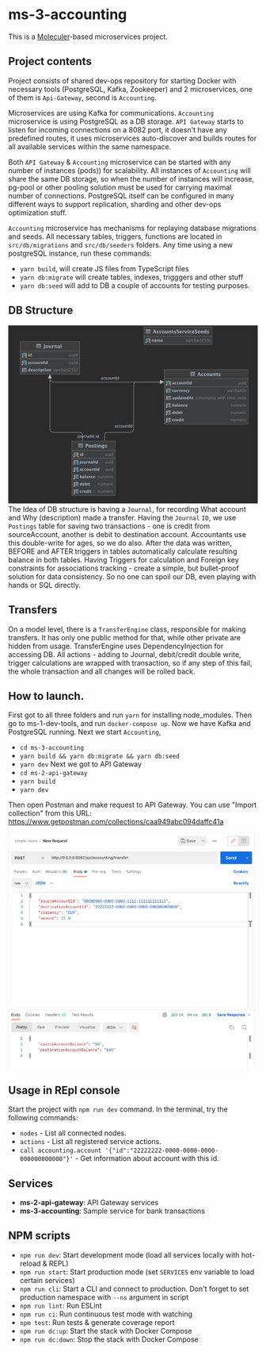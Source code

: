
# ms-3-accounting
This is a [Moleculer](https://moleculer.services/)-based microservices project. 


## Project contents
Project consists of shared dev-ops repository for starting Docker with necessary tools (PostgreSQL, Kafka, Zookeeper)
and 2 microservices, one of them is `Api-Gateway`, second is `Accounting`. 

Microservices are using Kafka for communications. 
`Accounting` microservice is using PostgreSQL as a DB storage.
`API Gateway` starts to listen for incoming connections on a 8082 port, it doesn't 
have any predefined routes, it uses microservices auto-discover and builds routes for all available services within the same namespace.

Both `API Gateway` & `Accounting` microservice can be started with any number of instances (pods)) for scalability.
All instances of `Accounting` will share the same DB storage, so when the number of instances will increase,
pg-pool or other pooling solution must be used for carrying maximal number of connections.
PostgreSQL itself can be configured in many different ways to support replication, sharding and other dev-ops optimization stuff.

`Accounting` microservice has mechanisms for replaying database migrations and seeds. All necessary tables, triggers, functions are located in `src/db/migrations` and `src/db/seeders` folders.
Any time using a new postgreSQL instance, run these commands:
- `yarn build`, will create JS files from TypeScript files
- `yarn db:migrate` will create tables, indexes, trigggers and other stuff
- `yarn db:seed` will add to DB a couple of accounts for testing purposes.

## DB Structure
![DB Structure](db.jpg)
The Idea of DB structure is having a `Journal`, for recording What account and Why (description) made a transfer. Having the `Journal` `ID`,
we use `Postings` table for saving two transactions - one is credit from sourceAccount, another is debit to destination account.
Accountants use this double-write for ages, so we do also.
After the data was written, BEFORE and AFTER triggers in tables automatically calculate resulting balance in both tables.
Having Triggers for calculation and Foreign key constraints for associations tracking - create a simple, but bullet-proof solution for data consistency. 
So no one can spoil our DB, even playing with hands or SQL directly.

## Transfers
On a model level, there is a `TransferEngine` class, responsible for making transfers. It has only one public method for that, while other private are hidden from usage.
TransferEngine uses DependencyInjection for accessing DB.
All actions - adding to Journal, debit/credit double write, trigger calculations are wrapped with transaction, so if any step of this fail, the whole transaction and all changes will be rolled back.

## How to launch.
First got to all three folders and run `yarn` for installing node_modules.
Then go to ms-1-dev-tools, and run `docker-compose up`.
Now we have Kafka and PostgreSQL running.
Next we start `Accounting`, 
 - `cd ms-3-accounting`
 - `yarn build && yarn db:migrate && yarn db:seed`
 - `yarn dev`
Next we got to API Gateway
 - `cd ms-2-api-gateway`
 - `yarn build`
 - `yarn dev`

Then open Postman and make request to API Gateway. 
You can use 
"Import collection" from this URL: https://www.getpostman.com/collections/caa949abc094daffc41a


![Postman](postman.png)

## Usage in REpl console
Start the project with `npm run dev` command. 
In the terminal, try the following commands:
- `nodes` - List all connected nodes.
- `actions` - List all registered service actions.
- `call accounting.account '{"id":"22222222-0000-0000-0000-000000000000"}'` - Get information about account with this id.


## Services
- **ms-2-api-gateway**: API Gateway services
- **ms-3-accounting**: Sample service for bank transactions

## NPM scripts

- `npm run dev`: Start development mode (load all services locally with hot-reload & REPL)
- `npm run start`: Start production mode (set `SERVICES` env variable to load certain services)
- `npm run cli`: Start a CLI and connect to production. Don't forget to set production namespace with `--ns` argument in script
- `npm run lint`: Run ESLint
- `npm run ci`: Run continuous test mode with watching
- `npm test`: Run tests & generate coverage report
- `npm run dc:up`: Start the stack with Docker Compose
- `npm run dc:down`: Stop the stack with Docker Compose
